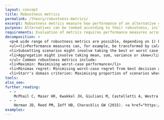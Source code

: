 ```yaml
---
layout: concept
title: Robustness metrics
permalink: /theory/robustness-metrics/
excerpt: Robustness metrics measure how performance of an alternative changes in different scenarios
purpose: Alternatives can be ranked according to their robustness, including as part of <a href="../theory/efficiency-robustness-tradeoffs">Efficiency-Robustness trade-offs</a>. This is a quantitative form of <a href="../stress-testing/">stress testing</a>.
requirements: Evaluation of metrics requires performance measures across multiple scenarios, e.g. produced from multiple model runs with different settings.
decomposition: >
  <p>A wide range of robustness metrics are possible, depending on 1) how performance measures transformed, 2) scenarios are subsetted, 3) subsetted performance measures are aggregated [McPhail-2018]. See Resources for further details</p>
  <ul><li>Performance measures can, for example, be transformed by calculating regret from the best alternative, or by evaluating whether performance satisfies constraints</li>
  <li>Subsetting scenarios might involve taking the best or worst case, or another percentile</li>
  <li>Aggregation might involve taking mean, sum, variance or skew</li>
  </ul> Common robustness metrics include:
  <li>Maximin: Maximising worst-case performance</li>
  <li>Minimax regret: Minimising worst-case regret from best decision alternative</li>
  <li>Starr's domain criterion: Maximising proportion of scenarios where a performance threshold is satisfied</li>
tools:
also_see:
further_reading:
  - >
    McPhail C, Maier HR, Kwakkel JH, Giuliani M, Castelletti A, Westra S (2018) <a href="https://dx.doi.org/10.1002/2017EF000649">Robustness metrics: How are they calculated, when should they be used and why do they give different results?</a>. Earth's Future. doi:10.1002/2017EF000649
  - >
    Herman JD, Reed PM, Zeff HB, Characklis GW (2015). <a href="https://dx.doi.org/10.1061/(ASCE)WR.1943-5452.0000509">How Should Robustness Be Defined for Water Systems Planning under Change?</a>. Journal of Water Resources Planning and Management. 141 (10): 04015012. doi:10.1061/(ASCE)WR.1943-5452.0000509
examples:
---
```


